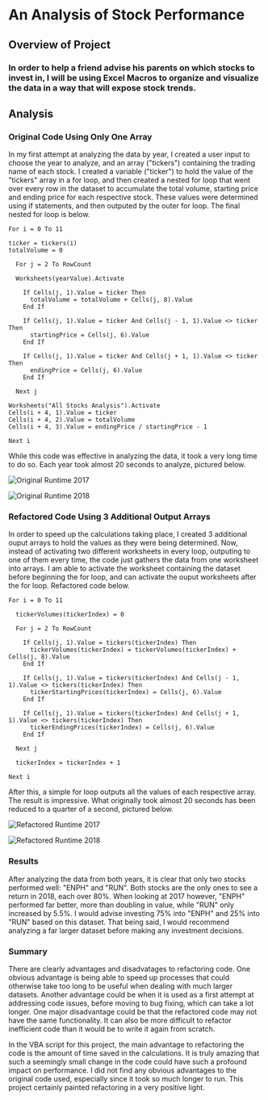 # An Analysis of Stock Performance

## Overview of Project

### In order to help a friend advise his parents on which stocks to invest in, I will be using Excel Macros to organize and visualize the data in a way that will expose stock trends.

## Analysis

### Original Code Using Only One Array

In my first attempt at analyzing the data by year, I created a user input to choose the year to analyze, and an array ("tickers") containing the trading name of each stock. I created a variable ("ticker") to hold the value of the "tickers" array in a for loop, and then created a nested for loop that went over every row in the dataset to accumulate the total volume, starting price and ending price for each respective stock. These values were determined using if statements, and then outputed by the outer for loop. The final nested for loop is below.



    For i = 0 To 11

    ticker = tickers(i)
    totalVolume = 0

      For j = 2 To RowCount

      Worksheets(yearValue).Activate

        If Cells(j, 1).Value = ticker Then     
          totalVolume = totalVolume + Cells(j, 8).Value   
        End If

        If Cells(j, 1).Value = ticker And Cells(j - 1, 1).Value <> ticker Then
          startingPrice = Cells(j, 6).Value
        End If

        If Cells(j, 1).Value = ticker And Cells(j + 1, 1).Value <> ticker Then
          endingPrice = Cells(j, 6).Value
        End If

      Next j

    Worksheets("All Stocks Analysis").Activate
    Cells(i + 4, 1).Value = ticker
    Cells(i + 4, 2).Value = totalVolume
    Cells(i + 4, 3).Value = endingPrice / startingPrice - 1

    Next i

While this code was effective in analyzing the data, it took a very long time to do so. Each year took almost 20 seconds to analyze, pictured below.

![Original Runtime 2017](https://github.com/NickBaldassarre/stock-analysis/blob/5ce46350e96aeed9f4b09ce727e015c8de5ebbc7/Resources/Original_Code_2017.png)

![Original Runtime 2018](https://github.com/NickBaldassarre/stock-analysis/blob/5ce46350e96aeed9f4b09ce727e015c8de5ebbc7/Resources/Original_Code_2018.png)

### Refactored Code Using 3 Additional Output Arrays

In order to speed up the calculations taking place, I created 3 additional ouput arrays to hold the values as they were being determined. Now, instead of activating two different worksheets in every loop, outputing to one of them every time, the code just gathers the data from one worksheet into arrays. I am able to activate the worksheet containing the dataset before beginning the for loop, and can activate the ouput worksheets after the for loop. Refactored code below.

    For i = 0 To 11

      tickerVolumes(tickerIndex) = 0

      For j = 2 To RowCount

        If Cells(j, 1).Value = tickers(tickerIndex) Then
          tickerVolumes(tickerIndex) = tickerVolumes(tickerIndex) + Cells(j, 8).Value
        End If

        If Cells(j, 1).Value = tickers(tickerIndex) And Cells(j - 1, 1).Value <> tickers(tickerIndex) Then
          tickerStartingPrices(tickerIndex) = Cells(j, 6).Value
        End If

        If Cells(j, 1).Value = tickers(tickerIndex) And Cells(j + 1, 1).Value <> tickers(tickerIndex) Then
          tickerEndingPrices(tickerIndex) = Cells(j, 6).Value
        End If

      Next j

      tickerIndex = tickerIndex + 1

    Next i

After this, a simple for loop outputs all the values of each respective array. The result is impressive. What originally took almost 20 seconds has been reduced to a quarter of a second, pictured below.

![Refactored Runtime 2017](https://github.com/NickBaldassarre/stock-analysis/blob/bd0a47589b7f18d751544b25c9cf1267797de6fd/Resources/VBA_Challenge_2017.png)

![Refactored Runtime 2018](https://github.com/NickBaldassarre/stock-analysis/blob/bd0a47589b7f18d751544b25c9cf1267797de6fd/Resources/VBA_Challenge_2018.png)

### Results

After analyzing the data from both years, it is clear that only two stocks performed well: "ENPH" and "RUN". Both stocks are the only ones to see a return in 2018, each over 80%. When looking at 2017 however, "ENPH" performed far better, more than doubling in value, while "RUN" only increased by 5.5%. I would advise investing 75% into "ENPH" and 25% into "RUN" based on this dataset. That being said, I would recommend analyzing a far larger dataset before making any investment decisions.

### Summary

There are clearly advantages and disadvatages to refactoring code. One obvious advantage is being able to speed up processes that could otherwise take too long to be useful when dealing with much larger datasets. Another advantage could be when it is used as a first attempt at addressing code issues, before moving to bug fixing, which can take a lot longer. One major disadvantage could be that the refactored code may not have the same functionality. It can also be more difficult to refactor inefficient code than it would be to write it again from scratch.

In the VBA script for this project, the main advantage to refactoring the code is the amount of time saved in the calculations. It is truly amazing that such a seemingly small change in the code could have such a profound impact on performance. I did not find any obvious advantages to the original code used, especially since it took so much longer to run. This project certainly painted refactoring in a very positive light.

